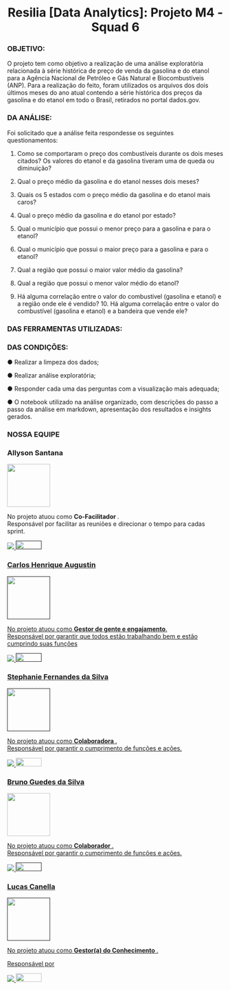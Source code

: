 # <center> Resilia [Data Analytics]: Projeto M4 - Squad 6</center>

### OBJETIVO:

O projeto tem como objetivo a realização de uma análise exploratória relacionada à série histórica de preço de venda da gasolina e do etanol para a Agência Nacional de Petróleo e Gás Natural e  Biocombustíveis (ANP). Para a realização do feito, foram utilizados os arquivos dos dois últimos meses do ano atual contendo a série  histórica dos preços da gasolina e do etanol em todo o Brasil, retirados no  portal dados.gov.  



### DA ANÁLISE:

Foi solicitado que a análise feita respondesse os seguintes questionamentos:

1. Como se comportaram o preço dos combustíveis durante os dois meses citados? Os valores do etanol e  da gasolina tiveram uma de queda ou diminuição?

2. Qual o preço médio da gasolina e do etanol nesses dois meses? 

3. Quais os 5 estados com o preço médio da gasolina e do etanol mais caros? 
4. Qual o preço médio da gasolina e do etanol por estado? 

5. Qual o município que possui o menor preço para a gasolina e para o etanol? 

6. Qual o município que possui o maior preço para a gasolina e para o etanol? 

7. Qual a região que possui o maior valor médio da gasolina? 

8. Qual a região que possui o menor valor médio do etanol? 

9. Há alguma correlação entre o valor do combustível (gasolina e etanol) e a região onde ele é vendido? 10. Há alguma correlação entre o valor do combustível (gasolina e etanol) e a bandeira que vende ele? 


### DAS FERRAMENTAS UTILIZADAS:



### DAS CONDIÇÕES: 


● Realizar a limpeza dos dados; 

● Realizar análise exploratória; 

● Responder cada uma das perguntas com a visualização mais adequada; 

● O notebook utilizado na análise organizado, com descrições do passo a passo  da análise em markdown, apresentação dos resultados e insights gerados.



### NOSSA EQUIPE

### Allyson Santana
<img src="https://avatars.githubusercontent.com/u/101467403?v=4" width="100" height="100" />
<p align="left">
  
  
<p align="left"> 
   No projeto atuou como <strong> Co-Facilitador </strong>.<br>
   Responsável por facilitar as reuniões e direcionar o tempo para cadas sprint.
</p>

<p align="left">
  <a href="#" alt="Linkedin">
  <a href="https://www.linkedin.com/in/allysantana/" target="_blank"> <img src="https://img.shields.io/badge/-Linkedin-0e76a8?style=flat-square&logo=Linkedin&logoColor=white&link="/> 

  <a href="https://github.com/ally-sr/" alt="Github">
     <a href="" target="_blank"> <img src="https://img.shields.io/badge/GitHub-100000?style=for-the-badge&logo=github&logoColor=white"width="60" height="20"/>
</p>  

### Carlos Henrique Augustin
<img src="" width="100" height="100" />
<p align="left">
  
  
<p align="left"> 
  No projeto atuou como <strong>Gestor de gente e engajamento</strong>.<br>
 Responsável por garantir que todos estão trabalhando bem e estão cumprindo suas funções</p>
<p align="left">
</p>
  
 <p align="left">
  <a href="#" alt="Linkedin">
  <a href="https://www.linkedin.com/in/carlos-augustin/" target="_blank"> <img src="https://img.shields.io/badge/-Linkedin-0e76a8?style=flat-square&logo=Linkedin&logoColor=white"/> 

  <a href="#" alt="Github">
     <a href="" target="_blank"> <img src="https://img.shields.io/badge/GitHub-100000?style=for-the-badge&logo=github&logoColor=white"width="60" height="20"/>
</p>  
  
    


### Stephanie Fernandes da Silva
<img src="https://avatars.githubusercontent.com/u/77132612?v=4" width="100" height="100" />
<p align="left">
  
  
<p align="left"> 
  No projeto atuou como <strong> Colaboradora </strong>.<br>
  Responsável por garantir o cumprimento de funções e ações.
</p>


<p align="left">

  <a href="#" alt="Linkedin">
  <a href="https://www.linkedin.com/in/stephaniefernandes23/" target="_blank"> <img src="https://img.shields.io/badge/-Linkedin-0e76a8?style=flat-square&logo=Linkedin&logoColor=white"/> 

  <a href="#" alt="Github">
     <a href="https://github.com/stefernandes23" target="_blank"> <img src="https://img.shields.io/badge/GitHub-100000?style=for-the-badge&logo=github&logoColor=white"width="60" height="20"/>
</p>  
  



### Bruno Guedes da Silva
<img src="https://avatars.githubusercontent.com/u/71763403?v=4" width="100" height="100" />
<p align="left">
  
  
<p align="left"> 
  No projeto atuou como <strong> Colaborador </strong>.<br>
  Responsável por garantir o cumprimento de funções e ações.
</p>


<p align="left">

  <a href="#" alt="Linkedin">
  <a href="https://www.linkedin.com/in/brunoguedesdsilva/" target="_blank"> <img src="https://img.shields.io/badge/-Linkedin-0e76a8?style=flat-square&logo=Linkedin&logoColor=white"/> 

  <a href="#" alt="Github">
     <a href="" target="_blank"> <img src="https://img.shields.io/badge/GitHub-100000?style=for-the-badge&logo=github&logoColor=white"width="60" height="20"/>
</p>  
    
    
### Lucas Canella
<img src="https://avatars.githubusercontent.com/u/106833044?v=4" width="100" height="100" />
<p align="left">
  
  
<p align="left"> 
  No projeto atuou como <strong> Gestor(a) do Conhecimento </strong>.<br>
 
  Responsável por 
</p>


<p align="left">

  <a href="#" alt="Linkedin">
  <a href="https://www.linkedin.com/in/lucascanella-dados/" target="_blank"> <img src="https://img.shields.io/badge/-Linkedin-0e76a8?style=flat-square&logo=Linkedin&logoColor=white"/> 

  <a href="#" alt="Github">
     <a href="https://github.com/lucasCanella" target="_blank"> <img src="https://img.shields.io/badge/GitHub-100000?style=for-the-badge&logo=github&logoColor=white"width="60" height="20"/>
</p>  
  
  
